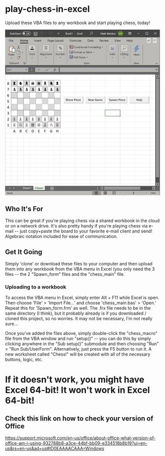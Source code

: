 # play-chess-in-excel
Upload these VBA files to any workbook and start playing chess, today!

![alt text](https://github.com/matthew-webber/play-chess-in-excel/blob/master/preview.png?raw=true)

## Who It's For
This can be great if you're playing chess via a shared workbook in the cloud or on a network drive.  It's also pretty handy if you're playing chess via e-mail -- just copy+paste the board to your favorite e-mail client and send!  Algebraic notation included for ease of communication.

## Get It Going
Simply 'clone' or download these files to your computer and then upload them into any workbook from the VBA menu in Excel (you only need the 3 files -- the 2 "Spawn_form" files and the "chess_main" file.

### Uploading to a workbook
To access the VBA menu in Excel, simply enter Alt + F11 while Excel is open.  Then choose 'File' > 'Import File...' and choose 'chess_main.bas' > 'Open.'  Repeat this for 'Spawn_form.frm' as well.  The .frx file needs to be in the same directory (I think), but it probably already is if you downloaded / cloned this project, so no worries.  It may not be necessary, I'm not really sure...

Once you've added the files above, simply double-click the "chess_macro" file from the VBA window and run "setup()" -- you can do this by simply clicking anywhere in the "Sub setup()" submodule and then choosing "Run" > "Run Sub/UserForm".  Alternatively, just press the F5 button to run it.  A new worksheet called "Chess!" will be created with all of the necessary buttons, logic, etc.

# If it doesn't work, you might have Excel 64-bit!  It won't work in Excel 64-bit!
## Check this link on how to check your version of Office
https://support.microsoft.com/en-us/office/about-office-what-version-of-office-am-i-using-932788b8-a3ce-44bf-bb09-e334518b8b19?ui=en-us&rs=en-us&ad=us#ID0EAAAACAAA=Windows

